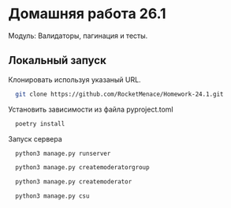 
# Домашняя работа 26.1

Модуль: Валидаторы, пагинация и тесты.


## Локальный запуск

Клонировать используя указаный URL.

```bash
  git clone https://github.com/RocketMenace/Homework-24.1.git
```

Установить зависимости из файла pyproject.toml

```bash
  poetry install
```

Запуск сервера

```bash
  python3 manage.py runserver
```
```bash
  python3 manage.py createmoderatorgroup
```
```bash
  python3 manage.py createmoderator
```
```bash
  python3 manage.py csu
```
